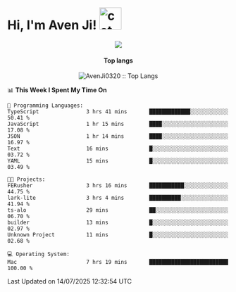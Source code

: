 <h1> Hi, I'm Aven Ji! <img src="https://media.giphy.com/media/mGcNjsfWAjY5AEZNw6/giphy.gif" width="50" alt="cat"></h1>

<p align="center"><a href="https://wakatime.com/@044d69d0-1253-4f60-96b6-5d19a0f9dde5"><img src="https://wakatime.com/badge/user/044d69d0-1253-4f60-96b6-5d19a0f9dde5.svg" /></a></p>

<h4 align="center">Top langs</h4>

<p align="center"><img src="https://github-readme-stats.vercel.app/api/top-langs/?username=AvenJi0320&langs_count=10&theme=tokyonight&layout=compact&timestamp={{random_number}}" alt="AvenJi0320 :: Top Langs" /></p>

<!--START_SECTION:waka-->
📊 **This Week I Spent My Time On** 

```text
💬 Programming Languages: 
TypeScript               3 hrs 41 mins       █████████████░░░░░░░░░░░░   50.41 % 
JavaScript               1 hr 15 mins        ████░░░░░░░░░░░░░░░░░░░░░   17.08 % 
JSON                     1 hr 14 mins        ████░░░░░░░░░░░░░░░░░░░░░   16.97 % 
Text                     16 mins             █░░░░░░░░░░░░░░░░░░░░░░░░   03.72 % 
YAML                     15 mins             █░░░░░░░░░░░░░░░░░░░░░░░░   03.49 % 

🐱‍💻 Projects: 
FERusher                 3 hrs 16 mins       ███████████░░░░░░░░░░░░░░   44.75 % 
lark-lite                3 hrs 4 mins        ██████████░░░░░░░░░░░░░░░   41.94 % 
ts-alo                   29 mins             ██░░░░░░░░░░░░░░░░░░░░░░░   06.70 % 
builder                  13 mins             █░░░░░░░░░░░░░░░░░░░░░░░░   02.97 % 
Unknown Project          11 mins             █░░░░░░░░░░░░░░░░░░░░░░░░   02.68 % 

💻 Operating System: 
Mac                      7 hrs 19 mins       █████████████████████████   100.00 % 
```


 Last Updated on 14/07/2025 12:32:54 UTC
<!--END_SECTION:waka-->
